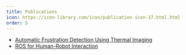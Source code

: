 ```yaml
---
title: Publications
icon: https://icon-library.com/icon/publication-icon-17.html.html
order: 5
---
```


- [Automatic Frustration Detection Using Thermal Imaging](/assets/docs/HRI2022.pdf)
- [ROS for Human-Robot Interaction](/assets/docs/mohamed2021ros4hri.pdf)